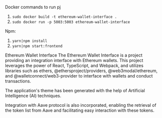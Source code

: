 Docker commands to run pj
1. `sudo docker build -t ethereum-wallet-interface .`
2. `sudo docker run -p 5003:5003 ethereum-wallet-interface`

Npm:
1. `yarn|npm install`
2. `yarn|npm start:frontend`


Ethereum Wallet Interface
The Ethereum Wallet Interface is a project providing an integration interface with Ethereum wallets. 
This project leverages the power of React, TypeScript, and Webpack, and utilizes libraries such as ethers, @ethersproject/providers, @web3modal/ethereum, and @walletconnect/web3-provider to interface with wallets and conduct transactions.

The application's theme has been generated with the help of Artificial Intelligence (AI) techniques.

Integration with Aave protocol is also incorporated, enabling the retrieval of the token list from Aave and facilitating easy interaction with these tokens.
